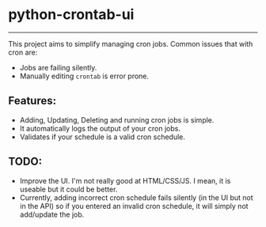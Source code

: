 # python-crontab-ui
<hr>
This project aims to simplify managing cron jobs. Common issues that with cron are:

- Jobs are failing silently.
- Manually editing `crontab` is error prone.

## Features:

- Adding, Updating, Deleting and running cron jobs is simple.
- It automatically logs the output of your cron jobs.
- Validates if your schedule is a valid cron schedule.

## TODO:

- Improve the UI. I'm not really good at HTML/CSS/JS. I mean, it is useable but it could be better.
- Currently, adding incorrect cron schedule fails silently (in the UI but not in the API) so if you entered an invalid cron schedule, it will simply not add/update the job.
